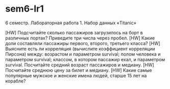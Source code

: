 # sem6-lr1
6 семестр. Лабораторная работа 1. Набор данных «Titanic»

[HW] Подсчитайте сколько пассажиров загрузилось на борт в различных портах? Приведите три числа через пробел.
[HW] Какие доли составляли пассажиры первого, второго, третьего класса?
[HW] Выясните есть ли корреляция (вычислите коэффициент корреляции Пирсона) между:
возрастом и параметром survival;
полом человека и параметром survival;
классом, в котором пассажир ехал, и параметром survival.
Посчитайте средний возраст пассажиров и медиану.
[HW] Посчитайте среднюю цену за билет и медиану.
[HW] Какие самые популярные мужское и женские имена людей, старше 15 лет на корабле?
